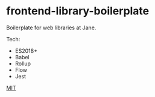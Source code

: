 # frontend-library-boilerplate

Boilerplate for web libraries at Jane.

Tech:
* ES2018+
* Babel
* Rollup
* Flow
* Jest

[MIT](./LICENSE.md)
